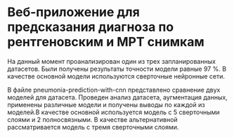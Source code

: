 # Веб-приложение для предсказания диагноза по рентгеновским и МРТ снимкам
На данный момент проанализирован один из трех запланированных датасетов. Были получены результаты точности модели равные 97 %. В качестве основной модели используются сверточные нейронные сети.

В файле pneumonia-prediction-with-cnn представлено сравнение двух моделей для датасета. Проведен анализ датасета, аугментация данных, применены различные модели и получены выводы по каждой из моделей.В качестве основной используется модель с 5 сверточными слоями и 2 полносвязными. В качестве альтернативной рассматривается модель с тремя сверточными слоями.
